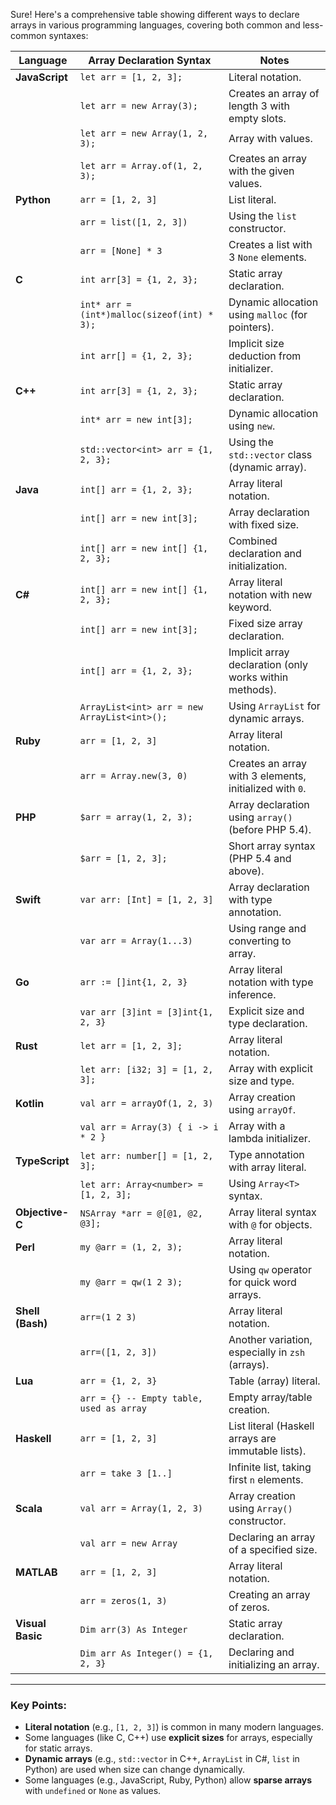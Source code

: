 Sure! Here's a comprehensive table showing different ways to declare arrays in various programming languages, covering both common and less-common syntaxes:

| **Language**   | **Array Declaration Syntax**                                                | **Notes**                                                                                         |
|----------------|----------------------------------------------------------------------------|---------------------------------------------------------------------------------------------------|
| **JavaScript** | `let arr = [1, 2, 3];`                                                     | Literal notation.                                                                                 |
|                | `let arr = new Array(3);`                                                   | Creates an array of length 3 with empty slots.                                                     |
|                | `let arr = new Array(1, 2, 3);`                                             | Array with values.                                                                                 |
|                | `let arr = Array.of(1, 2, 3);`                                              | Creates an array with the given values.                                                            |
| **Python**     | `arr = [1, 2, 3]`                                                          | List literal.                                                                                     |
|                | `arr = list([1, 2, 3])`                                                    | Using the `list` constructor.                                                                      |
|                | `arr = [None] * 3`                                                         | Creates a list with 3 `None` elements.                                                             |
| **C**          | `int arr[3] = {1, 2, 3};`                                                  | Static array declaration.                                                                          |
|                | `int* arr = (int*)malloc(sizeof(int) * 3);`                                 | Dynamic allocation using `malloc` (for pointers).                                                   |
|                | `int arr[] = {1, 2, 3};`                                                   | Implicit size deduction from initializer.                                                          |
| **C++**        | `int arr[3] = {1, 2, 3};`                                                  | Static array declaration.                                                                          |
|                | `int* arr = new int[3];`                                                   | Dynamic allocation using `new`.                                                                     |
|                | `std::vector<int> arr = {1, 2, 3};`                                        | Using the `std::vector` class (dynamic array).                                                     |
| **Java**       | `int[] arr = {1, 2, 3};`                                                   | Array literal notation.                                                                             |
|                | `int[] arr = new int[3];`                                                  | Array declaration with fixed size.                                                                  |
|                | `int[] arr = new int[] {1, 2, 3};`                                         | Combined declaration and initialization.                                                            |
| **C#**         | `int[] arr = new int[] {1, 2, 3};`                                         | Array literal notation with new keyword.                                                            |
|                | `int[] arr = new int[3];`                                                  | Fixed size array declaration.                                                                      |
|                | `int[] arr = {1, 2, 3};`                                                   | Implicit array declaration (only works within methods).                                            |
|                | `ArrayList<int> arr = new ArrayList<int>();`                               | Using `ArrayList` for dynamic arrays.                                                               |
| **Ruby**       | `arr = [1, 2, 3]`                                                          | Array literal notation.                                                                             |
|                | `arr = Array.new(3, 0)`                                                    | Creates an array with 3 elements, initialized with `0`.                                             |
| **PHP**        | `$arr = array(1, 2, 3);`                                                   | Array declaration using `array()` (before PHP 5.4).                                                 |
|                | `$arr = [1, 2, 3];`                                                        | Short array syntax (PHP 5.4 and above).                                                            |
| **Swift**      | `var arr: [Int] = [1, 2, 3]`                                               | Array declaration with type annotation.                                                            |
|                | `var arr = Array(1...3)`                                                   | Using range and converting to array.                                                                |
| **Go**         | `arr := []int{1, 2, 3}`                                                    | Array literal notation with type inference.                                                         |
|                | `var arr [3]int = [3]int{1, 2, 3}`                                         | Explicit size and type declaration.                                                                |
| **Rust**       | `let arr = [1, 2, 3];`                                                     | Array literal notation.                                                                             |
|                | `let arr: [i32; 3] = [1, 2, 3];`                                           | Array with explicit size and type.                                                                  |
| **Kotlin**     | `val arr = arrayOf(1, 2, 3)`                                               | Array creation using `arrayOf`.                                                                     |
|                | `val arr = Array(3) { i -> i * 2 }`                                        | Array with a lambda initializer.                                                                   |
| **TypeScript** | `let arr: number[] = [1, 2, 3];`                                           | Type annotation with array literal.                                                                |
|                | `let arr: Array<number> = [1, 2, 3];`                                      | Using `Array<T>` syntax.                                                                            |
| **Objective-C**| `NSArray *arr = @[@1, @2, @3];`                                            | Array literal syntax with `@` for objects.                                                          |
| **Perl**       | `my @arr = (1, 2, 3);`                                                     | Array literal notation.                                                                             |
|                | `my @arr = qw(1 2 3);`                                                     | Using `qw` operator for quick word arrays.                                                          |
| **Shell (Bash)**| `arr=(1 2 3)`                                                             | Array literal notation.                                                                             |
|                | `arr=([1, 2, 3])`                                                          | Another variation, especially in `zsh` (arrays).                                                   |
| **Lua**        | `arr = {1, 2, 3}`                                                          | Table (array) literal.                                                                              |
|                | `arr = {} -- Empty table, used as array`                                    | Empty array/table creation.                                                                         |
| **Haskell**    | `arr = [1, 2, 3]`                                                         | List literal (Haskell arrays are immutable lists).                                                 |
|                | `arr = take 3 [1..]`                                                      | Infinite list, taking first `n` elements.                                                           |
| **Scala**      | `val arr = Array(1, 2, 3)`                                                 | Array creation using `Array()` constructor.                                                         |
|                | `val arr = new Array `                                              | Declaring an array of a specified size.                                                            |
| **MATLAB**     | `arr = [1, 2, 3]`                                                         | Array literal notation.                                                                             |
|                | `arr = zeros(1, 3)`                                                       | Creating an array of zeros.                                                                         |
| **Visual Basic**| `Dim arr(3) As Integer`                                                  | Static array declaration.                                                                           |
|                | `Dim arr As Integer() = {1, 2, 3}`                                         | Declaring and initializing an array.                                                                |

---

### **Key Points**:
- **Literal notation** (e.g., `[1, 2, 3]`) is common in many modern languages.
- Some languages (like C, C++) use **explicit sizes** for arrays, especially for static arrays.
- **Dynamic arrays** (e.g., `std::vector` in C++, `ArrayList` in C#, `list` in Python) are used when size can change dynamically.
- Some languages (e.g., JavaScript, Ruby, Python) allow **sparse arrays** with `undefined` or `None` as values.